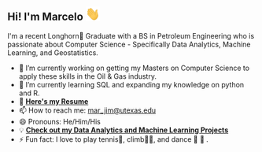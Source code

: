 ## Hi! I'm Marcelo <img src="Assets/Gifs/Hi.gif" width="29px">

I'm a recent Longhorn🤘 Graduate with a BS in Petroleum Engineering who is passionate about Computer Science - Specifically Data Analytics, Machine Learning, and Geostatistics.

- 🔭 I’m currently working on getting my Masters on Computer Science to apply these skills in the Oil & Gas industry.
- 🌱 I’m currently learning SQL and expanding my knowledge on python and R.
- 📃 [**Here's my Resume**](https://github.com/Mar-Jim/Mar-Jim/blob/main/Assets/Marcelo-Jimenez-Spring1-2021.pdf)
- 📫 How to reach me: mar_jim@utexas.edu
- 😄 Pronouns: He/Him/His
- 💡 [**Check out my Data Analytics and Machine Learning Projects**](https://github.com/Mar-Jim/Data-Analytics-UT) 
- ⚡ Fun fact: I love to play tennis🎾, climb🧗‍♀️, and dance 🕺 💃 . 
